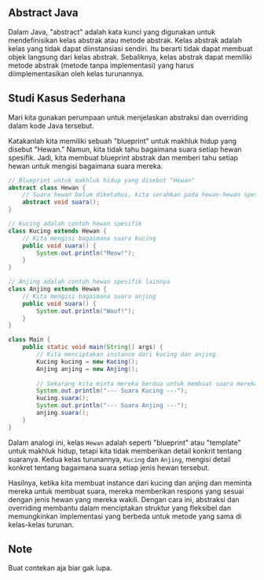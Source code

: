## Abstract Java

Dalam Java, "abstract" adalah kata kunci yang digunakan untuk mendefinisikan kelas abstrak atau metode abstrak. Kelas abstrak adalah kelas yang tidak dapat diinstansiasi sendiri. Itu berarti tidak dapat membuat objek langsung dari kelas abstrak. Sebaliknya, kelas abstrak dapat memiliki metode abstrak (metode tanpa implementasi) yang harus diimplementasikan oleh kelas turunannya.

## Studi Kasus Sederhana

Mari kita gunakan perumpaan untuk menjelaskan abstraksi dan overriding dalam kode Java tersebut.

Katakanlah kita memiliki sebuah "blueprint" untuk makhluk hidup yang disebut "Hewan." Namun, kita tidak tahu bagaimana suara setiap hewan spesifik. Jadi, kita membuat blueprint abstrak dan memberi tahu setiap hewan untuk mengisi bagaimana suara mereka.

```java
// Blueprint untuk makhluk hidup yang disebut "Hewan"
abstract class Hewan {
    // Suara hewan belum diketahui, kita serahkan pada hewan-hewan spesifik
    abstract void suara();
}

// Kucing adalah contoh hewan spesifik
class Kucing extends Hewan {
    // Kita mengisi bagaimana suara kucing
    public void suara() {
        System.out.println("Meow!");
    }
}

// Anjing adalah contoh hewan spesifik lainnya
class Anjing extends Hewan {
    // Kita mengisi bagaimana suara anjing
    public void suara() {
        System.out.println("Woof!");
    }
}

class Main {
    public static void main(String[] args) {
        // Kita menciptakan instance dari kucing dan anjing
        Kucing kucing = new Kucing();
        Anjing anjing = new Anjing();
        
        // Sekarang kita minta mereka berdua untuk membuat suara mereka
        System.out.println("--- Suara Kucing ---");
        kucing.suara();
        System.out.println("--- Suara Anjing ---");
        anjing.suara();
    }
}
```

Dalam analogi ini, kelas `Hewan` adalah seperti "blueprint" atau "template" untuk makhluk hidup, tetapi kita tidak memberikan detail konkrit tentang suaranya. Kedua kelas turunannya, `Kucing` dan `Anjing`, mengisi detail konkret tentang bagaimana suara setiap jenis hewan tersebut.

Hasilnya, ketika kita membuat instance dari kucing dan anjing dan meminta mereka untuk membuat suara, mereka memberikan respons yang sesuai dengan jenis hewan yang mereka wakili. Dengan cara ini, abstraksi dan overriding membantu dalam menciptakan struktur yang fleksibel dan memungkinkan implementasi yang berbeda untuk metode yang sama di kelas-kelas turunan.

## Note

Buat contekan aja biar gak lupa.
